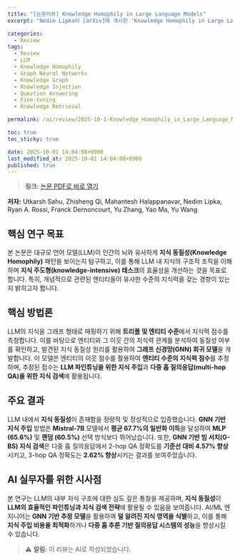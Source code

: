 ```yaml
---
title: "[논문리뷰] Knowledge Homophily in Large Language Models"
excerpt: "Nedim Lipka이 [arXiv]에 게시한 'Knowledge Homophily in Large Language Models' 논문에 대한 자세한 리뷰입니다."

categories:
  - Review
tags:
  - Review
  - LLM
  - Knowledge Homophily
  - Graph Neural Networks
  - Knowledge Graph
  - Knowledge Injection
  - Question Answering
  - Fine-tuning
  - Knowledge Retrieval

permalink: /ai/review/2025-10-1-Knowledge_Homophily_in_Large_Language_Models/

toc: true
toc_sticky: true

date: 2025-10-01 14:04:08+0900
last_modified_at: 2025-10-01 14:04:08+0900
published: true
---
```

> **링크:** [논문 PDF로 바로 열기](https://arxiv.org/abs/2509.23773)

**저자:** Utkarsh Sahu, Zhisheng Qi, Mahantesh Halappanavar, Nedim Lipka, Ryan A. Rossi, Franck Dernoncourt, Yu Zhang, Yao Ma, Yu Wang



## 핵심 연구 목표
본 논문은 대규모 언어 모델(LLM)이 인간의 뇌와 유사하게 **지식 동질성(Knowledge Homophily)** 패턴을 보이는지 탐구하고, 이를 통해 LLM 내 지식의 구조적 조직을 이해하며 **지식 주도형(knowledge-intensive) 태스크**의 효율성을 개선하는 것을 목표로 합니다. 특히, 개념적으로 관련된 엔티티들이 유사한 수준의 지식력을 갖는 경향이 있는지 밝히고자 합니다.

## 핵심 방법론
LLM의 지식을 그래프 형태로 매핑하기 위해 **트리플 및 엔티티 수준**에서 지식력 점수를 측정합니다. 이를 바탕으로 엔티티와 그 이웃 간의 지식력 관계를 분석하여 동질성 여부를 확인하고, 발견된 지식 동질성 원리를 활용하여 **그래프 신경망(GNN) 회귀 모델**을 개발합니다. 이 모델은 엔티티의 이웃 점수를 활용하여 **엔티티 수준의 지식력 점수**를 추정하며, 추정된 점수는 **LLM 파인튜닝을 위한 지식 주입**과 **다중 홉 질의응답(multi-hop QA)을 위한 지식 검색**에 활용됩니다.

## 주요 결과
LLM 내에서 **지식 동질성**이 존재함을 정량적 및 정성적으로 입증했습니다. **GNN 기반 지식 주입** 방법은 **Mistral-7B** 모델에서 **평균 67.7%의 일반화 이득**을 달성하여 **MLP (65.6%)** 및 **랜덤 (60.5%)** 선택 방식보다 뛰어났습니다. 또한, **GNN 기반 빔 서치(G-BS) 지식 검색**은 다중 홉 질의응답에서 2-hop QA 정확도를 **기준선 대비 4.57% 향상**시키고, 3-hop QA 정확도는 **2.62% 향상**시키는 결과를 보여주었습니다.

## AI 실무자를 위한 시사점
본 연구는 LLM의 내부 지식 구조에 대한 심도 깊은 통찰을 제공하며, **지식 동질성**이 **LLM의 효율적인 파인튜닝과 지식 검색 전략**에 활용될 수 있음을 보여줍니다. AI/ML 엔지니어는 **GNN 기반 추정 모델**을 활용하여 **덜 알려진 지식 영역을 식별**하고, 이를 통해 **지식 주입 비용을 최적화**하거나 **다중 홉 추론 기반 질의응답 시스템의 성능**을 향상시킬 수 있습니다.

> ⚠️ **알림:** 이 리뷰는 AI로 작성되었습니다.